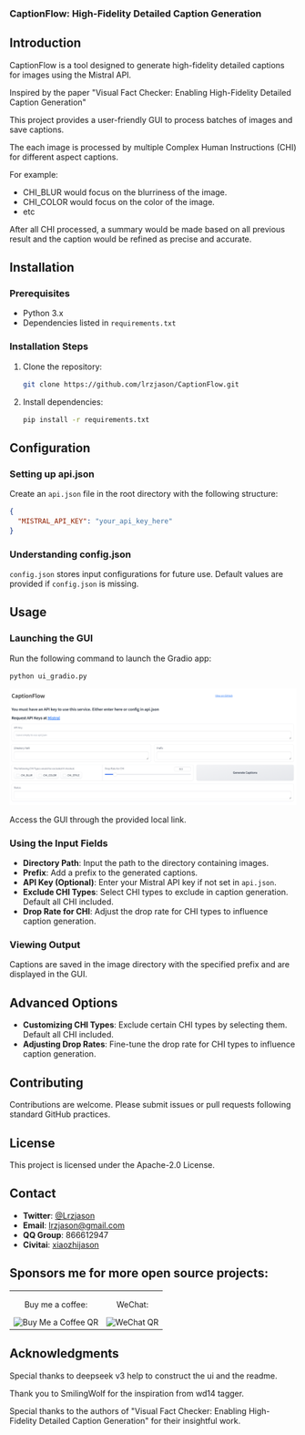 ### CaptionFlow: High-Fidelity Detailed Caption Generation

## Introduction

CaptionFlow is a tool designed to generate high-fidelity detailed captions for images using the Mistral API.

Inspired by the paper "Visual Fact Checker: Enabling High-Fidelity Detailed Caption Generation" 

This project provides a user-friendly GUI to process batches of images and save captions. 

The each image is processed by multiple Complex Human Instructions (CHI) for different aspect captions.

For example: 
- CHI_BLUR would focus on the blurriness of the image.
- CHI_COLOR would focus on the color of the image.
- etc

After all CHI processed, a summary would be made based on all previous result and the caption would be refined as precise and accurate.

## Installation

### Prerequisites

- Python 3.x
- Dependencies listed in `requirements.txt`

### Installation Steps

1. Clone the repository:

   ```bash
   git clone https://github.com/lrzjason/CaptionFlow.git
   ```

2. Install dependencies:

   ```bash
   pip install -r requirements.txt
   ```

## Configuration

### Setting up api.json

Create an `api.json` file in the root directory with the following structure:

```json
{
  "MISTRAL_API_KEY": "your_api_key_here"
}
```

### Understanding config.json

`config.json` stores input configurations for future use. Default values are provided if `config.json` is missing.

## Usage

### Launching the GUI

Run the following command to launch the Gradio app:

```bash
python ui_gradio.py
```
![alt text](https://github.com/lrzjason/CaptionFlow/blob/main/image/screenshot.png)

Access the GUI through the provided local link.

### Using the Input Fields

- **Directory Path**: Input the path to the directory containing images.
- **Prefix**: Add a prefix to the generated captions.
- **API Key (Optional)**: Enter your Mistral API key if not set in `api.json`.
- **Exclude CHI Types**: Select CHI types to exclude in caption generation. Default all CHI included.
- **Drop Rate for CHI**: Adjust the drop rate for CHI types to influence caption generation.

### Viewing Output

Captions are saved in the image directory with the specified prefix and are displayed in the GUI.

## Advanced Options

- **Customizing CHI Types**: Exclude certain CHI types by selecting them. Default all CHI included.
- **Adjusting Drop Rates**: Fine-tune the drop rate for CHI types to influence caption generation.

## Contributing

Contributions are welcome. Please submit issues or pull requests following standard GitHub practices.

## License

This project is licensed under the Apache-2.0 License.

## Contact
- **Twitter**: [@Lrzjason](https://twitter.com/Lrzjason)  
- **Email**: lrzjason@gmail.com  
- **QQ Group**: 866612947  
- **Civitai**: [xiaozhijason](https://civitai.com/user/xiaozhijason)


## Sponsors me for more open source projects:
<div align="center">
  <table>
    <tr>
      <td align="center">
        <p>Buy me a coffee:</p>
        <img src="https://github.com/lrzjason/Comfyui-In-Context-Lora-Utils/blob/main/image/bmc_qr.png" alt="Buy Me a Coffee QR" width="200" />
      </td>
      <td align="center">
        <p>WeChat:</p>
        <img src="https://github.com/lrzjason/Comfyui-In-Context-Lora-Utils/blob/main/image/wechat.jpg" alt="WeChat QR" width="200" />
      </td>
    </tr>
  </table>
</div>

## Acknowledgments
Special thanks to deepseek v3 help to construct the ui and the readme.

Thank you to SmilingWolf for the inspiration from wd14 tagger.

Special thanks to the authors of "Visual Fact Checker: Enabling High-Fidelity Detailed Caption Generation" for their insightful work.
